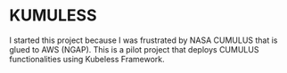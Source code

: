 # KUMULESS

I started this project because I was frustrated by NASA CUMULUS that is glued to AWS (NGAP). 
This is a pilot project that deploys CUMULUS functionalities using Kubeless Framework.
